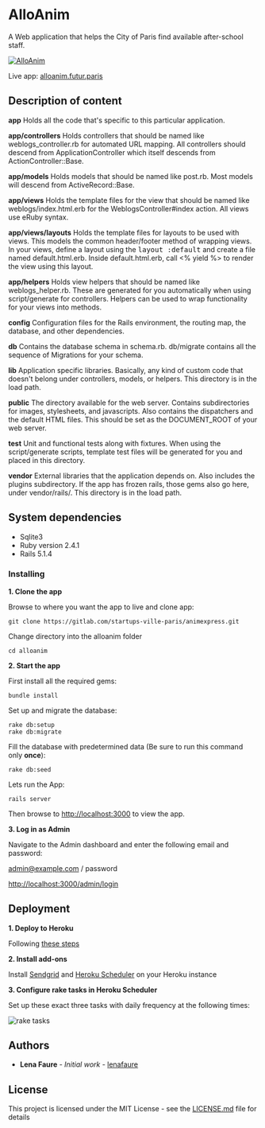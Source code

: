 # AlloAnim

A Web application that helps the City of Paris find available after-school staff.

[![AlloAnim](http://img.youtube.com/vi/AoMaZQC6JKw/0.jpg)](https://www.youtube.com/watch?v=AoMaZQC6JKw)


Live app: [alloanim.futur.paris](http://alloanim.futur.paris/)

## Description of content

**app**
  Holds all the code that's specific to this particular application.

**app/controllers**
  Holds controllers that should be named like weblogs_controller.rb for
  automated URL mapping. All controllers should descend from ApplicationController
  which itself descends from ActionController::Base.

**app/models**
  Holds models that should be named like post.rb.
  Most models will descend from ActiveRecord::Base.

**app/views**
  Holds the template files for the view that should be named like
  weblogs/index.html.erb for the WeblogsController#index action. All views use eRuby
  syntax.

**app/views/layouts**
  Holds the template files for layouts to be used with views. This models the common
  header/footer method of wrapping views. In your views, define a layout using the
  <tt>layout :default</tt> and create a file named default.html.erb. Inside default.html.erb,
  call <% yield %> to render the view using this layout.

**app/helpers**
  Holds view helpers that should be named like weblogs_helper.rb. These are generated
  for you automatically when using script/generate for controllers. Helpers can be used to
  wrap functionality for your views into methods.

**config**
  Configuration files for the Rails environment, the routing map, the database, and other dependencies.

**db**
  Contains the database schema in schema.rb.  db/migrate contains all
  the sequence of Migrations for your schema.

**lib**
  Application specific libraries. Basically, any kind of custom code that doesn't
  belong under controllers, models, or helpers. This directory is in the load path.

**public**
  The directory available for the web server. Contains subdirectories for images, stylesheets,
  and javascripts. Also contains the dispatchers and the default HTML files. This should be
  set as the DOCUMENT_ROOT of your web server.

**test**
  Unit and functional tests along with fixtures. When using the script/generate scripts, template
  test files will be generated for you and placed in this directory.

**vendor**
  External libraries that the application depends on. Also includes the plugins subdirectory.
  If the app has frozen rails, those gems also go here, under vendor/rails/.
  This directory is in the load path.
  
## System dependencies

  - Sqlite3
  - Ruby version 2.4.1
  - Rails 5.1.4

### Installing

**1. Clone the app**

Browse to where you want the app to live and clone app:

```
git clone https://gitlab.com/startups-ville-paris/animexpress.git
```

Change directory into the alloanim folder
```
cd alloanim
```

**2. Start the app**

First install all the required gems:
```
bundle install
```

Set up and migrate the database:
```
rake db:setup
rake db:migrate
```

Fill the database with predetermined data (Be sure to run this command only **once**):
```
rake db:seed
```


Lets run the App:
```
rails server
```

Then browse to [http://localhost:3000](http://localhost:3000) to view the app. 

**3. Log in as Admin**

Navigate to the Admin dashboard and enter the following email and password:

admin@example.com / password

[http://localhost:3000/admin/login](http://localhost:3000/admin/login)


## Deployment

**1. Deploy to Heroku**

Following [these steps](https://devcenter.heroku.com/articles/getting-started-with-rails5)

**2. Install add-ons**

Install [Sendgrid](https://elements.heroku.com/addons/sendgrid) and [Heroku Scheduler](https://elements.heroku.com/addons/scheduler) on your Heroku instance

**3. Configure rake tasks in Heroku Scheduler**

Set up these exact three tasks with daily frequency at the following times: 

![rake tasks](https://raw.githubusercontent.com/lenafaure/alloanim/master/Heroku%20Scheduler.png)


## Authors

* **Lena Faure** - *Initial work* - [lenafaure](https://github.com/lenafaure)


## License

This project is licensed under the MIT License - see the [LICENSE.md](LICENSE.md) file for details

